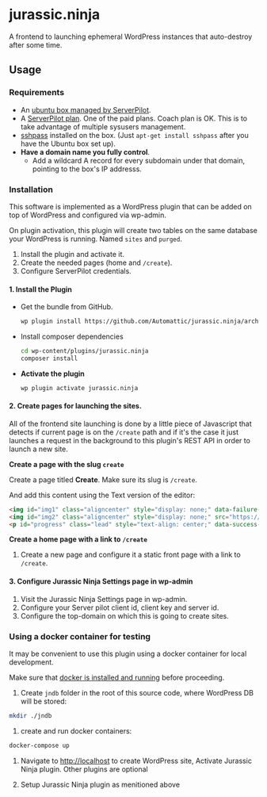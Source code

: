 # jurassic.ninja

A frontend to launching ephemeral WordPress instances that auto-destroy after some time.

## Usage

### Requirements

* An [ubuntu box managed by ServerPilot](https://serverpilot.io/community/articles/connect-a-digitalocean-server.html).
* A [ServerPilot plan](https://serverpilot.io/community/articles/how-to-upgrade-your-account.html). One of the paid plans. Coach plan is OK. This is to take advantage of multiple sysusers management.
* [sshpass](https://linux.die.net/man/1/sshpass) installed on the box. (Just `apt-get install sshpass` after you have the Ubuntu box set up).
* **Have a domain name you fully control**.
    * Add a wildcard A record for every subdomain under that domain, pointing to the box's IP addresss.

### Installation

This software is implemented as a WordPress plugin that can be added on top of WordPress and configured via wp-admin.

On plugin activation, this plugin will create two tables on the same database your WordPress is running. Named `sites` and `purged`.


1. Install the plugin and activate it.
1. Create the needed pages (home and `/create`).
1. Configure ServerPilot credentials.

#### 1. Install the Plugin

* Get the bundle from GitHub.

    ```sh
    wp plugin install https://github.com/Automattic/jurassic.ninja/archive/master.zip
    ```

* Install composer dependencies

    ```sh
    cd wp-content/plugins/jurassic.ninja
    composer install
    ```

* **Activate the plugin**

    ```sh
    wp plugin activate jurassic.ninja
    ```

#### 2. Create pages for launching the sites.

All of the frontend site launching is done by a little piece of Javascript that detects if current page is on the `/create` path and if it's the case it just launches a request in the background to this plugin's REST API in order to launch a new site.

**Create a page with the slug `create`**

Create a page titled **Create**. Make sure its slug is `/create`.

And add this content using the Text version of the editor:

```html
<img id="img1" class="aligncenter" style="display: none;" data-failure-img-src="https://i.imgur.com/vdyaxmx.gif" src="https://media.giphy.com/media/uIRyMKFfmoHyo/giphy.gif" />
<img id="img2" class="aligncenter" style="display: none;" src="https://i1.wp.com/media.giphy.com/media/KF3r4Q6YCtfOM/giphy.gif?ssl=1" />
<p id="progress" class="lead" style="text-align: center;" data-success-message="The new WP is ready to go, visit it!" data-error-message="Oh No! There was a problem launching the new WP.">Launching a fresh WP with a Jetpack ...</p>
```

**Create a home page with a link to `/create`**

1. Create a new page and configure it a static front page with a link to `/create`.

#### 3. Configure Jurassic Ninja Settings page in wp-admin

1. Visit the Jurassic Ninja Settings page in wp-admin.
2. Configure your Server pilot client id, client key and server id.
3. Configure the top-domain on which this is going to create sites.

### Using a docker container for testing

It may be convenient to use this plugin using a docker container for local development.

Make sure that [docker is installed and running](https://docs.docker.com/install/) before proceeding.

1. Create `jndb` folder in the root of this source code, where WordPress DB will be stored:

```sh
mkdir ./jndb
```

1. create and run docker containers:

```sh
docker-compose up
```

1. Navigate to <http://localhost> to create WordPress site, Activate Jurassic Ninja plugin. Other plugins are optional

1. Setup Jurassic Ninja plugin as menitioned above

